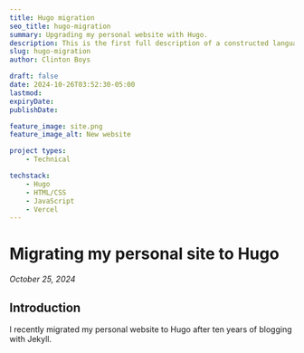 ```yaml
---
title: Hugo migration
seo_title: hugo-migration
summary: Upgrading my personal website with Hugo. 
description: This is the first full description of a constructed language I have created. It's a hobby I have dabbled in for over twenty years. 
slug: hugo-migration
author: Clinton Boys

draft: false
date: 2024-10-26T03:52:30-05:00
lastmod: 
expiryDate: 
publishDate: 

feature_image: site.png
feature_image_alt: New website

project types: 
    - Technical

techstack:
    - Hugo
    - HTML/CSS
    - JavaScript
    - Vercel
---
```


# Migrating my personal site to Hugo

*October 25, 2024*

## Introduction

I recently migrated my personal website to Hugo after ten years of blogging with Jekyll. 
